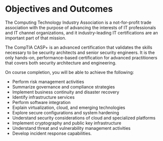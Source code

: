# Objectives and Outcomes
The Computing Technology Industry Association is a not-for-profit trade association with the purpose of advancing the interests of IT professionals and IT channel organizations, and it industry-leading IT certifications are an important part of that mission.

The CompTIA CASP+ is an advanced certification that validates the skills necessary to be security architects and senior security engineers.  It is the only hands-on, performance-based certification for advanced practitioners that covers both security architecture and engineering.

On course completion, you will be able to achieve the following:

- Perform risk management activities
- Summarize governance and compliance strategies
- Implement business continuity and disaster recovery
- Identify infrastructure services
- Perform software integration
- Explain virtualization, cloud, and emerging technologies
- Explore secure configurations and system hardening
- Understand security considerations of cloud and specialized platforms
- Implement cryptography and public key infrastructure
- Understand threat and vulnerability management activities
- Develop incident response capabilities.
